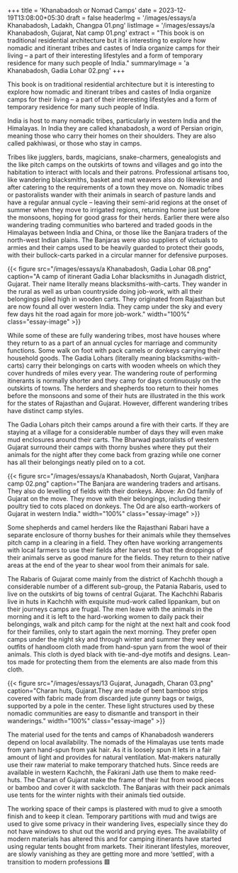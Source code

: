 +++
title = 'Khanabadosh or Nomad Camps'
date = 2023-12-19T13:08:00+05:30
draft = false
headerImg = '/images/essays/a Khanabadosh, Ladakh, Changpa 01.png'
listImage = '/images/essays/a Khanabadosh, Gujarat, Nat camp 01.png'
extract = "This book is on traditional residential architecture but it is interesting to explore how nomadic and itinerant tribes and castes of India organize camps for their living – a part of their interesting lifestyles and a form of temporary residence for many such people of India."
summaryImage = 'a Khanabadosh, Gadia Lohar 02.png'
+++

This book is on traditional residential architecture but it is interesting to explore how nomadic and itinerant tribes and castes of India organize camps for their living – a part of their interesting lifestyles and a form of temporary residence for many such people of India.

India is host to many nomadic tribes, particularly in western India and the Himalayas. In India they are called khanabadosh, a word of Persian origin, meaning those who carry their homes on their shoulders. They are also called pakhiwasi, or those who stay in camps.

Tribes like jugglers, bards, magicians, snake-charmers, genealogists and the like pitch camps on the outskirts of towns and villages and go into the habitation to interact with locals and their patrons. Professional artisans too, like wandering blacksmiths, basket and mat weavers also do likewise and after catering to the requirements of a town they move on. Nomadic tribes or pastoralists wander with their animals in search of pasture lands and have a regular annual cycle – leaving their semi-arid regions at the onset of summer when they move to irrigated regions, returning home just before the monsoons, hoping for good grass for their herds. Earlier there were also wandering trading communities who bartered and traded goods in the Himalayas between India and China, or those like the Banjara traders of the north-west Indian plains. The Banjaras were also suppliers of victuals to armies and their camps used to be heavily guarded to protect their goods, with their bullock-carts parked in a circular manner for defensive purposes.

{{< figure src="/images/essays/a Khanabadosh, Gadia Lohar 08.png" caption="A camp of itinerant Gadia Lohar blacksmiths in Junagadh district, Gujarat. Their name literally means blacksmiths-with-carts. They wander in the rural as well as urban countryside doing job-work, with all their belongings piled high in wooden carts. They originated from Rajasthan but are now found all over western India. They camp under the sky and every few days hit the road again for more job-work." width="100%" class="essay-image" >}}

While some of these are fully wandering tribes, most have houses where they return to as a part of an annual cycles for marriage and community functions. Some walk on foot with pack camels or donkeys carrying their household goods. The Gadia Lohars (literally meaning blacksmiths-with-carts) carry their belongings on carts with wooden wheels on which they cover hundreds of miles every year. The wandering route of performing itinerants is normally shorter and they camp for days continuously on the outskirts of towns. The herders and shepherds too return to their homes before the monsoons and some of their huts are illustrated in the this work for the states of Rajasthan and Gujarat. However, different wandering tribes have distinct camp styles.

The Gadia Lohars pitch their camps around a fire with their carts. If they are staying at a village for a considerable number of days they will even make mud enclosures around their carts. The Bharwad pastoralists of western Gujarat surround their camps with thorny bushes where they put their animals for the night after they come back from grazing while one corner has all their belongings neatly piled on to a cot.

{{< figure src="/images/essays/a Khanabadosh, North Gujarat, Vanjhara camp 02.png" caption="The Banjara are wandering traders and artisans. They also do levelling of fields with their donkeys. Above: An Od family of Gujarat on the move. They move with their belongings, including their poultry tied to cots placed on donkeys. The Od are also earth-workers of Gujarat in western India." width="100%" class="essay-image" >}}

Some shepherds and camel herders like the Rajasthani Rabari have a separate enclosure of thorny bushes for their animals while they themselves pitch camp in a clearing in a field. They often have working arrangements with local farmers to use their fields after harvest so that the droppings of their animals serve as good manure for the fields. They return to their native areas at the end of the year to shear wool from their animals for sale.

The Rabaris of Gujarat come mainly from the district of Kachchh though a considerable number of a different sub-group, the Patania Rabaris, used to live on the outskirts of big towns of central Gujarat. The Kachchhi Rabaris live in huts in Kachchh with exquisite mud-work called lippankam, but on their journeys camps are frugal. The men leave with the animals in the morning and it is left to the hard-working women to daily pack their belongings, walk and pitch camp for the night at the next halt and cook food for their families, only to start again the next morning. They prefer open camps under the night sky and through winter and summer they wear outfits of handloom cloth made from hand-spun yarn from the wool of their animals. This cloth is dyed black with tie-and-dye motifs and designs. Lean-tos made for protecting them from the elements are also made from this cloth.

{{< figure src="/images/essays/13 Gujarat, Junagadh, Charan 03.png" caption="Charan huts, Gujarat.They are made of bent bamboo strips covered with fabric made from discarded jute gunny bags or twigs, supported by a pole in the center. These light structures used by these nomadic communities are easy to dismantle and transport in their wanderings." width="100%" class="essay-image" >}}

The material used for the tents and camps of Khanabadosh wanderers depend on local availability. The nomads of the Himalayas use tents made from yarn hand-spun from yak hair. As it is loosely spun it lets in a fair amount of light and provides for natural ventilation. Mat-makers naturally use their raw material to make temporary thatched huts. Since reeds are available in western Kachchh, the Fakirani Jath use them to make reed-huts. The Charan of Gujarat make the frame of their hut from wood pieces or bamboo and cover it with sackcloth. The Banjaras with their pack animals use tents for the winter nights with their animals tied outside.

The working space of their camps is plastered with mud to give a smooth finish and to keep it clean. Temporary partitions with mud and twigs are used to give some privacy in their wandering lives, especially since they do not have windows to shut out the world and prying eyes. The availability of modern materials has altered this and for camping itinerants have started using regular tents bought from markets. Their itinerant lifestyles, moreover, are slowly vanishing as they are getting more and more ‘settled’, with a transition to modern professions  &#128997;
